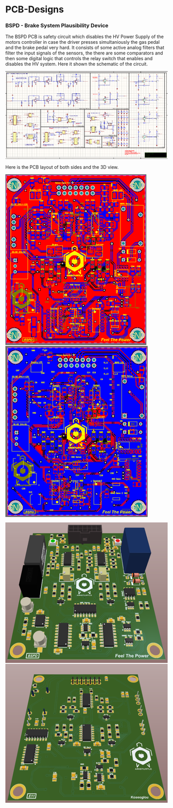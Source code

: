 # PCB-Designs

### BSPD - Brake System Plausibility Device

The BSPD PCB is safety circuit which disables the HV Power Supply of the motors controller in case the driver presses simultaniously the gas pedal and the brake pedal very hard. It consists of some active analog filters that filter the input signals of the sensors, the there are some comparators and then some digital logic that controls the relay switch that enables and disables the HV system. Here it shown the schematic of the circuit.

![photo](Screenshots/Screenshot_4.png)

Here is the PCB layout of both sides and the 3D view.

![photo](Screenshots/Screenshot_25.png)
![photo](Screenshots/Screenshot_26.png)

![photo](Screenshots/Screenshot_5.png)
![photo](Screenshots/Screenshot_6.png)
